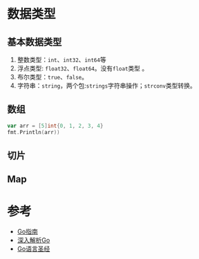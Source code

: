 # 数据类型

## 基本数据类型

1. 整数类型：`int`、`int32`、`int64`等
2. 浮点类型: `float32`、`float64`。没有`float`类型 。
3. 布尔类型：`true`、`false`。
4. 字符串：`string`，两个包:`strings`字符串操作；`strconv`类型转换。

## 数组

```go
var arr = [5]int{0, 1, 2, 3, 4}
fmt.Println(arr))
```

## 切片

## Map


# 参考
* [Go指南](https://tour.go-zh.org/list)
* [深入解析Go](https://tiancaiamao.gitbooks.io/go-internals/content/zh/)
* [Go语言圣经](https://github.com/Unknwon/the-way-to-go_ZH_CN/blob/master/eBook/directory.md)